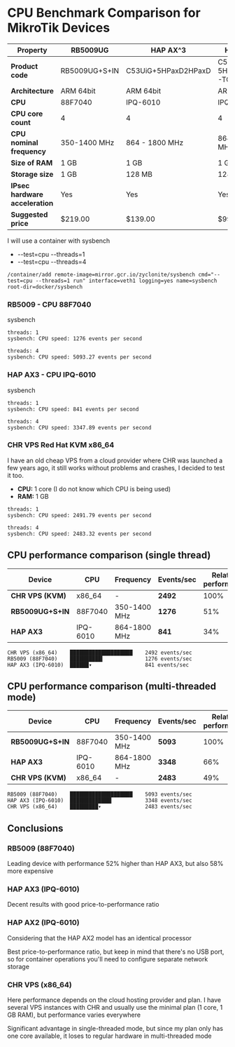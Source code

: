 # CPU Benchmark Comparison for MikroTik Devices

| Property | RB5009UG | HAP AX^3 | HAP AX^2 |
|---|---|---|---|
| **Product code** | RB5009UG+S+IN | C53UiG+5HPaxD2HPaxD | C52iG-5HaxD2HaxD-TC |
| **Architecture** | ARM 64bit | ARM 64bit | ARM 64bit |
| **CPU** | 88F7040 | IPQ-6010 | IPQ-6010 |
| **CPU core count** | 4 | 4 | 4 |
| **CPU nominal frequency** | 350-1400 MHz | 864 - 1800 MHz | 864 - 1800 MHz |
| **Size of RAM** | 1 GB | 1 GB | 1 GB |
| **Storage size** | 1 GB | 128 MB | 128 MB |
| **IPsec hardware acceleration** | Yes | Yes | Yes |
| **Suggested price** | $219.00 | $139.00 | $99.00 |

 I will use a container with sysbench
 - --test=cpu --threads=1
 - --test=cpu --threads=4

```routeros
/container/add remote-image=mirror.gcr.io/zyclonite/sysbench cmd="--test=cpu --threads=1 run" interface=veth1 logging=yes name=sysbench root-dir=docker/sysbench 
```


### RB5009 - CPU 88F7040

sysbench
```log
threads: 1
sysbench: CPU speed: 1276 events per second
```
```log
threads: 4
sysbench: CPU speed: 5093.27 events per second
```



### HAP AX3 - CPU IPQ-6010

sysbench
```log
threads: 1
sysbench: CPU speed: 841 events per second
```
```log
threads: 4
sysbench: CPU speed: 3347.89 events per second
```


### CHR VPS Red Hat KVM x86_64

I have an old cheap VPS from a cloud provider where CHR was launched a few years ago, it still works without problems and crashes, I decided to test it too.

- **CPU:** 1 core (I do not know which CPU is being used)
- **RAM:** 1 GB

```log
threads: 1
sysbench: CPU speed: 2491.79 events per second
```
```log
threads: 4
sysbench: CPU speed: 2483.32 events per second
```

## CPU performance comparison (single thread)

| Device | CPU | Frequency | Events/sec | Relative performance |
|---|---|---|---|---|
| **CHR VPS (KVM)** | x86_64 | - | **2492** | 100% |
| **RB5009UG+S+IN** | 88F7040 | 350-1400 MHz | **1276** | 51% |
| **HAP AX3** | IPQ-6010 | 864-1800 MHz | **841** | 34% |


```
CHR VPS (x86_64)    ████████████████████    2492 events/sec
RB5009 (88F7040)    ██████████▍             1276 events/sec
HAP AX3 (IPQ-6010)  ██████▾                 841 events/sec
```

## CPU performance comparison (multi-threaded mode)

| Device | CPU | Frequency | Events/sec | Relative performance |
|---|---|---|---|---|
| **RB5009UG+S+IN** | 88F7040 | 350-1400 MHz | **5093** | 100% |
| **HAP AX3** | IPQ-6010 | 864-1800 MHz | **3348** | 66% |
| **CHR VPS (KVM)** | x86_64 | - | **2483** | 49% |


```
RB5009 (88F7040)    ████████████████████    5093 events/sec
HAP AX3 (IPQ-6010)  █████████████▎          3348 events/sec
CHR VPS (x86_64)    █████████▾              2483 events/sec
```

## Conclusions


### RB5009 (88F7040)
Leading device with performance 52% higher than HAP AX3, but also 58% more expensive

### HAP AX3 (IPQ-6010)
Decent results with good price-to-performance ratio

### HAP AX2 (IPQ-6010)
Considering that the HAP AX2 model has an identical processor

Best price-to-performance ratio, but keep in mind that there's no USB port, so for container operations you'll need to configure separate network storage

### CHR VPS (x86_64)

Here performance depends on the cloud hosting provider and plan. I have several VPS instances with CHR and usually use the minimal plan (1 core, 1 GB RAM), but performance varies everywhere

Significant advantage in single-threaded mode, but since my plan only has one core available, it loses to regular hardware in multi-threaded mode
